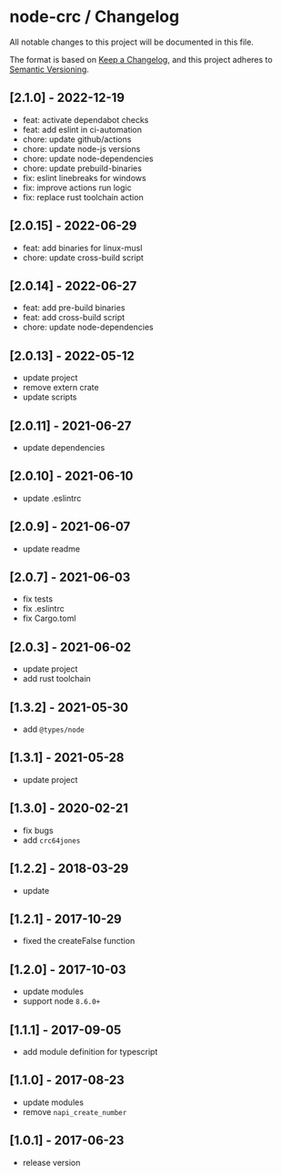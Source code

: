 # node-crc / Changelog

All notable changes to this project will be documented in this file.

The format is based on [Keep a Changelog](https://keepachangelog.com/en/1.0.0/),
and this project adheres to [Semantic Versioning](https://semver.org/spec/v2.0.0.html).

## [2.1.0] - 2022-12-19

- feat: activate dependabot checks
- feat: add eslint in ci-automation
- chore: update github/actions
- chore: update node-js versions
- chore: update node-dependencies
- chore: update prebuild-binaries
- fix: eslint linebreaks for windows
- fix: improve actions run logic
- fix: replace rust toolchain action

## [2.0.15] - 2022-06-29

- feat: add binaries for linux-musl
- chore: update cross-build script

## [2.0.14] - 2022-06-27

- feat: add pre-build binaries
- feat: add cross-build script
- chore: update node-dependencies

## [2.0.13] - 2022-05-12

- update project
- remove extern crate
- update scripts

## [2.0.11] - 2021-06-27

- update dependencies

## [2.0.10] - 2021-06-10

- update .eslintrc

## [2.0.9] - 2021-06-07

- update readme

## [2.0.7] - 2021-06-03

- fix tests
- fix .eslintrc
- fix Cargo.toml

## [2.0.3] - 2021-06-02

- update project
- add rust toolchain

## [1.3.2] - 2021-05-30

- add `@types/node`

## [1.3.1] - 2021-05-28

- update project

## [1.3.0] - 2020-02-21

- fix bugs
- add `crc64jones`

## [1.2.2] - 2018-03-29

- update

## [1.2.1] - 2017-10-29

- fixed the createFalse function

## [1.2.0] - 2017-10-03

- update modules
- support node `8.6.0+`

## [1.1.1] - 2017-09-05

- add module definition for typescript

## [1.1.0] - 2017-08-23

- update modules
- remove `napi_create_number`

## [1.0.1] - 2017-06-23

- release version
